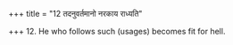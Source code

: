 +++
title = "12 तदनुवर्तमानो नरकाय राध्यति"

+++
12. He who follows such (usages) becomes fit for hell.
